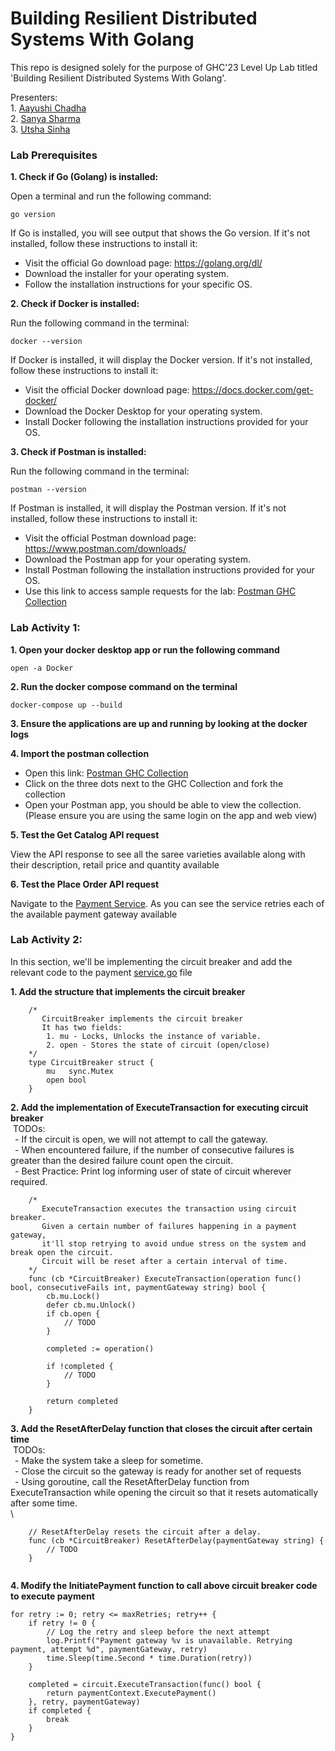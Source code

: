 # Building Resilient Distributed Systems With Golang
This repo is designed solely for the purpose of GHC'23 Level Up Lab titled 'Building Resilient Distributed Systems With Golang'.

Presenters:<br />
    1. [Aayushi Chadha](https://www.linkedin.com/in/aayushi-chadha/)<br />
    2. [Sanya Sharma](https://www.linkedin.com/in/sanyasharma2511/)<br />
    3. [Utsha Sinha](https://www.linkedin.com/in/utsha-sinha1510)<br />

### Lab Prerequisites

**1. Check if Go (Golang) is installed:**

Open a terminal and run the following command:

````
go version
````
If Go is installed, you will see output that shows the Go version. If it's not installed, follow these instructions to install it:

* Visit the official Go download page: https://golang.org/dl/
* Download the installer for your operating system.
* Follow the installation instructions for your specific OS.


**2. Check if Docker is installed:**

Run the following command in the terminal:

````
docker --version
````
If Docker is installed, it will display the Docker version. If it's not installed, follow these instructions to install it:

* Visit the official Docker download page: https://docs.docker.com/get-docker/
* Download the Docker Desktop for your operating system.
* Install Docker following the installation instructions provided for your OS.


**3. Check if Postman is installed:**

Run the following command in the terminal:

````
postman --version
````

If Postman is installed, it will display the Postman version. If it's not installed, follow these instructions to install it:

* Visit the official Postman download page: https://www.postman.com/downloads/
* Download the Postman app for your operating system.
* Install Postman following the installation instructions provided for your OS.
* Use this link to access sample requests for the lab: [Postman GHC Collection](https://winter-star-7764.postman.co/workspace/GHC~d573817e-ed58-47c3-9649-154b689c53a5/collection/29024639-a2ec43b9-7243-4c17-9e70-c146c0b26dab?action=share&creator=29024639)


### Lab Activity 1:
**1. Open your docker desktop app or run the following command**
```
open -a Docker 
```
**2. Run the docker compose command on the terminal**
````
docker-compose up --build
````
**3. Ensure the applications are up and running by looking at the docker logs**

**4. Import the postman collection** 
* Open this link: [Postman GHC Collection](https://winter-star-7764.postman.co/workspace/GHC~d573817e-ed58-47c3-9649-154b689c53a5/collection/29024639-a2ec43b9-7243-4c17-9e70-c146c0b26dab?action=share&creator=29024639)
* Click on the three dots next to the GHC Collection and fork the collection
* Open your Postman app, you should be able to view the collection. (Please ensure you are using the same login on the app and web view)

**5. Test the Get Catalog API request**

View the API response to see all the saree varieties available along with their description, retail price and quantity available

**6. Test the Place Order API request**

Navigate to the [Payment Service](https://github.com/sanya-sharma/distributed-systems-ghc/blob/main/payment/service/service.go#L16). As you can see the service retries each of the available payment gateway available

### Lab Activity 2:

In this section, we'll be implementing the circuit breaker and add the relevant code to the payment [service.go](https://github.com/sanya-sharma/distributed-systems-ghc/blob/main/payment/service/service.go) file

**1. Add the structure that implements the circuit breaker**

```
    /* 
       CircuitBreaker implements the circuit breaker
       It has two fields:
        1. mu - Locks, Unlocks the instance of variable.
        2. open - Stores the state of circuit (open/close)
    */
    type CircuitBreaker struct {
        mu   sync.Mutex
        open bool
    }
```

**2. Add the implementation of ExecuteTransaction for executing circuit breaker**<br />
    &nbsp;TODOs:<br />
      &ensp;- If the circuit is open, we will not attempt to call the gateway.<br />
      &ensp;- When encountered failure, if the number of consecutive failures is greater than the desired failure count open the circuit.<br />
      &ensp;- Best Practice: Print log informing user of state of circuit wherever required.<br />

```
    /* 
       ExecuteTransaction executes the transaction using circuit breaker.
       Given a certain number of failures happening in a payment gateway, 
       it'll stop retrying to avoid undue stress on the system and break open the circuit.
       Circuit will be reset after a certain interval of time.
    */
    func (cb *CircuitBreaker) ExecuteTransaction(operation func() bool, consecutiveFails int, paymentGateway string) bool {
        cb.mu.Lock()
        defer cb.mu.Unlock()
        if cb.open {
            // TODO
        }

        completed := operation()

        if !completed {
            // TODO
        }

        return completed
    }
```

**3. Add the  ResetAfterDelay function that closes the circuit after certain time**<br />
    &nbsp;TODOs:<br />
      &ensp;- Make the system take a sleep for sometime.<br />
      &ensp;- Close the circuit so the gateway is ready for another set of requests<br />
      &ensp;- Using goroutine, call the ResetAfterDelay function from ExecuteTransaction while opening the circuit so that it resets automatically after some time.<br />\
```
    // ResetAfterDelay resets the circuit after a delay.
    func (cb *CircuitBreaker) ResetAfterDelay(paymentGateway string) {
        // TODO
    }
    
```

**4. Modify the InitiatePayment function to call above circuit breaker code to execute payment**
```
for retry := 0; retry <= maxRetries; retry++ {
    if retry != 0 {
        // Log the retry and sleep before the next attempt
        log.Printf("Payment gateway %v is unavailable. Retrying payment, attempt %d", paymentGateway, retry)
        time.Sleep(time.Second * time.Duration(retry))
    }

    completed = circuit.ExecuteTransaction(func() bool {
        return paymentContext.ExecutePayment()
    }, retry, paymentGateway)
    if completed {
        break
    }
}
```
